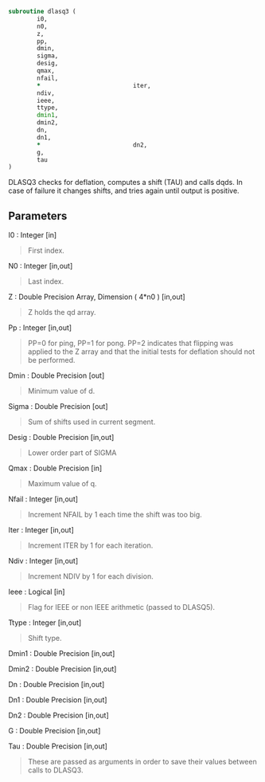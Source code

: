 ```fortran
subroutine dlasq3 (
		i0,
		n0,
		z,
		pp,
		dmin,
		sigma,
		desig,
		qmax,
		nfail,
		*                          iter,
		ndiv,
		ieee,
		ttype,
		dmin1,
		dmin2,
		dn,
		dn1,
		*                          dn2,
		g,
		tau
)
```

 DLASQ3 checks for deflation, computes a shift (TAU) and calls dqds.
 In case of failure it changes shifts, and tries again until output
 is positive.

## Parameters
I0 : Integer [in]
> First index.

N0 : Integer [in,out]
> Last index.

Z : Double Precision Array, Dimension ( 4*n0 ) [in,out]
> Z holds the qd array.

Pp : Integer [in,out]
> PP=0 for ping, PP=1 for pong.
> PP=2 indicates that flipping was applied to the Z array
> and that the initial tests for deflation should not be
> performed.

Dmin : Double Precision [out]
> Minimum value of d.

Sigma : Double Precision [out]
> Sum of shifts used in current segment.

Desig : Double Precision [in,out]
> Lower order part of SIGMA

Qmax : Double Precision [in]
> Maximum value of q.

Nfail : Integer [in,out]
> Increment NFAIL by 1 each time the shift was too big.

Iter : Integer [in,out]
> Increment ITER by 1 for each iteration.

Ndiv : Integer [in,out]
> Increment NDIV by 1 for each division.

Ieee : Logical [in]
> Flag for IEEE or non IEEE arithmetic (passed to DLASQ5).

Ttype : Integer [in,out]
> Shift type.

Dmin1 : Double Precision [in,out]

Dmin2 : Double Precision [in,out]

Dn : Double Precision [in,out]

Dn1 : Double Precision [in,out]

Dn2 : Double Precision [in,out]

G : Double Precision [in,out]

Tau : Double Precision [in,out]
> These are passed as arguments in order to save their values
> between calls to DLASQ3.

